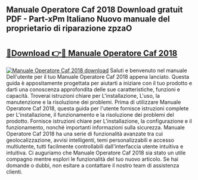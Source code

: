 ## Manuale Operatore Caf 2018 Download gratuit PDF - Part-xPm Italiano Nuovo manuale del proprietario di riparazione zpzaO

# <h2><a href="http://dffpwbc.blite.top/?on=Manuale+Operatore+Caf+2018">🔗Download 👉🔴 Manuale Operatore Caf 2018</a></h2>

[![Manuale Operatore Caf 2018 download](https://i.imgur.com/lujVjoI.png)](http://dffpwbc.blite.top/?on=Manuale+Operatore+Caf+2018)
Saluti e benvenuto nel manuale Dell'utente per il tuo Manuale Operatore Caf 2018 appena lanciato. Questa guida è appositamente progettata per aiutarti a iniziare con il tuo prodotto e darti una conoscenza approfondita delle sue caratteristiche, funzioni e capacità. Troverai istruzioni chiare per L'installazione, L'uso, la manutenzione e la risoluzione dei problemi. Prima di utilizzare Manuale Operatore Caf 2018, questa guida per l'utente fornisce istruzioni complete per L'installazione, il funzionamento e la risoluzione dei problemi del prodotto. Fornisce istruzioni chiare per L'installazione, la configurazione e il funzionamento, nonché importanti informazioni sulla sicurezza. Manuale Operatore Caf 2018 ha una serie di funzionalità avanzate tra cui geolocalizzazione, avvisi intelligenti, temi personalizzabili e accesso multiutente, tutti facilmente controllabili dall'interfaccia utente intuitiva e intuitiva. Ci auguriamo che Manuale Operatore Caf 2018 sia stato un utile compagno mentre esplori le funzionalità del tuo nuovo articolo. Se hai domande o dubbi, non esitare a contattare il nostro team di assistenza clienti.
